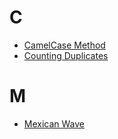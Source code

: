 # C
- [CamelCase Method](camelcase-method)
- [Counting Duplicates](counting-duplicates)
# M
- [Mexican Wave](mexican-wave)
